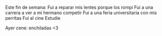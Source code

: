 Este fin de semana: 
Fui a reparar mis lentes porque los rompi
Fui a una carrera a ver a mi hermano competir
Fui a una feria universitaria con mis perritas
Fui al cine
Estudie

Ayer cene: enchiladas <3 
